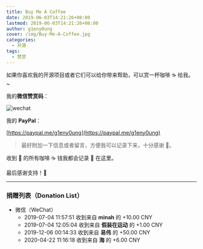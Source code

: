 ```yaml
---
title: Buy Me A Coffee
date: 2019-06-03T14:21:26+08:00
lastmod: 2019-06-03T14:21:26+08:00
author: g1eny0ung
cover: /img/Buy-Me-A-Coffee.jpg
categories:
  - 开源
tags:
  - 赞赏
---
```


如果你喜欢我的开源项目或者它们可以给你带来帮助，可以赏一杯咖啡 ☕ 给我。~

<!--more-->

我的**微信赞赏码**：

<img class="ui large image" src="/me/微信赞赏码.jpeg" alt="wechat" />

我的 **PayPal**：

[https://paypal.me/g1eny0ung](https://paypal.me/g1eny0ung)

> 最好附加一下信息或者留言，方便我可以记录下来，十分感谢 🙏。

收到 👋 的所有咖啡 ☕️ 钱我都会记录 📝 在这里。

最后感谢支持！🙏

---

### 捐赠列表（Donation List）

- 微信（WeChat）
  - 2019-07-04 11:57:51 收到来自 **minah** 的 +10.00 CNY
  - 2019-07-04 12:05:04 收到来自 **假装在运动** 的 +1.00 CNY
  - 2019-12-06 00:14:33 收到来自 **易伟** 的 +50.00 CNY
  - 2020-04-22 11:16:18 收到来自 **海** 的 +6.00 CNY
